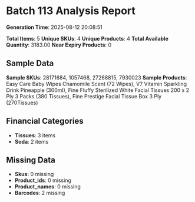 # Batch 113 Analysis Report

**Generation Time**: 2025-08-12 20:08:51

**Total Items**: 5
**Unique SKUs**: 4
**Unique Products**: 4
**Total Available Quantity**: 3183.00
**Near Expiry Products**: 0

## Sample Data
**Sample SKUs**: 28171684, 1057468, 27268815, 7930023
**Sample Products**: Easy Care Baby Wipes Chamomile Scent (72 Wipes), V7 Vitamin Sparkling Drink Pineapple (300ml), Fine Fluffy Sterilized White Facial Tissues 200 x 2 Ply 3 Packs (380 Tissues), Fine Prestige Facial Tissue Box 3 Ply (270Tissues)

## Financial Categories
- **Tissues**: 3 items
- **Soda**: 2 items

## Missing Data
- **Skus**: 0 missing
- **Product_ids**: 0 missing
- **Product_names**: 0 missing
- **Barcodes**: 2 missing
